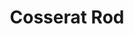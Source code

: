 ---
title: "Cosserat Rod"
image: "/images/portfolio/cosserat_rod.png"  # 项目图片的相对路径
category: "visual"
# hyperlink: "https://seee.hust.edu.cn/info/1081/2701.htm"
---